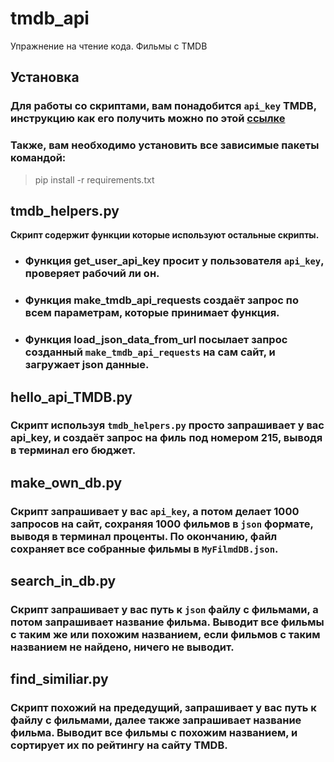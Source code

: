 # tmdb_api
Упражнение на чтение кода. Фильмы с TMDB

## Установка
### Для работы со скриптами, вам понадобится ```api_key``` TMDB, инструкцию как его получить можно по этой [ссылке](https://developers.themoviedb.org/3/getting-started/introduction)
### Также, вам необходимо установить все зависимые пакеты командой:
> pip install -r requirements.txt


## tmdb_helpers.py
**Скрипт содержит функции которые используют остальные скрипты.**
* ### Функция **get_user_api_key** просит у пользователя ```api_key```, проверяет рабочий ли он.
* ### Функция **make_tmdb_api_requests** создаёт запрос по всем параметрам, которые принимает функция.
* ### Функция **load_json_data_from_url** посылает запрос созданный ```make_tmdb_api_requests``` на сам сайт, и загружает json данные.

## hello_api_TMDB.py
### Скрипт используя ```tmdb_helpers.py``` просто запрашивает у вас api_key, и создаёт запрос на филь под номером 215, выводя в терминал его бюджет.

## make_own_db.py
### Скрипт запрашивает у вас ```api_key```, а потом делает 1000 запросов на сайт, сохраняя 1000 фильмов в ```json``` формате, выводя в терминал проценты. По окончанию, файл сохраняет все собранные фильмы в ```MyFilmdDB.json```.

## search_in_db.py
### Скрипт запрашивает у вас путь к ```json``` файлу с фильмами, а потом запрашивает название фильма. Выводит все фильмы с таким же или похожим названием, если фильмов с таким названием не найдено, ничего не выводит.

## find_similiar.py
### Скрипт похожий на предедущий, запрашивает у вас путь к файлу с фильмами, далее также запрашивает название фильма. Выводит все фильмы с похожим названием, и сортирует их по рейтингу на сайту TMDB.
